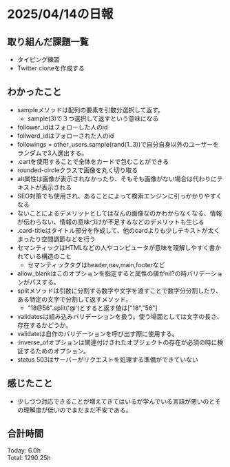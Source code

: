 # 2025/04/14の日報
## 取り組んだ課題一覧
* タイピング練習
*  Twitter cloneを作成する
## わかったこと
* sampleメソッドは配列の要素を引数分選択して返す。
  *  sample(3)で３つ選択して返すという意味になる
*  follower_idはフォローした人のid
*  follwerd_idはフォローされた人のid
*  followings = other_users.sample(rand(1..3))で自分自身以外のユーザーをランダムで3人選出する。
*  .cartを使用することで全体をカードで包むことができる
*  rounded-circleクラスで画像を丸く切り取る
*  alt属性は画像が表示されなかったり、そもそも画像がない場合は代わりにテキストが表示される
  * SEO対策でも使用され、あることによって検索エンジンに引っかかりやすくなる
  * ないことによるデメリットとしてはなんの画像なのかわからなくなる、情報が伝わらない、情報の意味づけが不足するなどのデメリットも生じる
* .card-titleはタイトル部分を作成して、他のcardよりも少しテキストが太くまったり空間調節などを行う
* セマンティックはHTMLなどの人やコンピュータが意味を理解しやすく書かれている構造のこと
  * セマンティックタグはheader,nav,main,footerなど
* allow_blankはこのオプションを指定すると属性の値がnil?の時バリデーションがパスする。
* splitメソッドは引数に分割する数字や文字を渡すことで数字分分割したり、ある特定の文字で分割して返すメソッド。
  * "18@56".split('@')とすると返す値は["18","56"]
* validatesは組み込みバリデーションを扱う。使う場面としては文字の長さ、存在するかどうか。
* validateは自作のバリデーションを呼び出す際に使用する。
* :inverse_ofオプションは関連付けされたオブジェクトの存在が必須の時に検証するためのオプション。
* status 503はサーバーがリクエストを処理する準備ができていない          
## 感じたこと
* 少しづつ対応できることが増えてきてはいるが学んでいる言語が悪いのとその理解度が低いのでまだまだ不安である。
##  合計時間 
Today: 6.0h<br>
Total: 1290.25h
